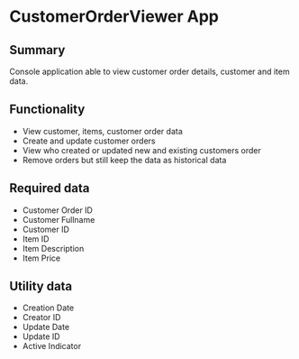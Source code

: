 # CustomerOrderViewer App
## Summary
Console application able to view customer order details, customer and item data.
## Functionality
- View customer, items, customer order data
- Create and update customer orders
- View who created or updated new and existing customers order
- Remove orders but still keep the data as historical data
## Required data
- Customer Order ID
- Customer Fullname
- Customer ID
- Item ID
- Item Description
- Item Price
## Utility data
- Creation Date
- Creator ID
- Update Date
- Update ID
- Active Indicator